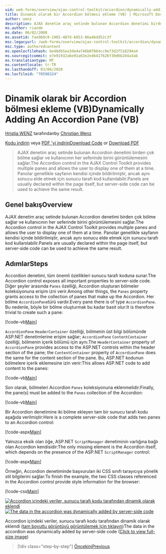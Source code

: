 ```yaml
---
uid: web-forms/overview/ajax-control-toolkit/accordion/dynamically-adding-an-accordion-pane-vb
title: Dinamik olarak bir Accordion bölmesi ekleme (VB) | Microsoft Docs
author: wenz
description: AJAX denetim araç setinde bulunan Accordion denetimi birden çok bölme sağlar ve kullanıcının her seferinde birini görüntülemesini sağlar. Panolar genellikle w olarak bildiriliyor...
ms.author: riande
ms.date: 06/02/2008
ms.assetid: fae968c9-1902-487d-b053-86a46dd52c3f
msc.legacyurl: /web-forms/overview/ajax-control-toolkit/accordion/dynamically-adding-an-accordion-pane-vb
msc.type: authoredcontent
ms.openlocfilehash: be48db5ea3de4af46b0f864cc9e73d2f518294a4
ms.sourcegitcommit: e7e91932a6e91a63e2e46417626f39d6b244a3ab
ms.translationtype: MT
ms.contentlocale: tr-TR
ms.lasthandoff: 03/06/2020
ms.locfileid: "78598324"
---
```

# <a name="dynamically-adding-an-accordion-pane-vb"></a><span data-ttu-id="776df-104">Dinamik olarak bir Accordion bölmesi ekleme (VB)</span><span class="sxs-lookup"><span data-stu-id="776df-104">Dynamically Adding An Accordion Pane (VB)</span></span>

<span data-ttu-id="776df-105">[Hristia WENZ](https://github.com/wenz) tarafından</span><span class="sxs-lookup"><span data-stu-id="776df-105">by [Christian Wenz](https://github.com/wenz)</span></span>

<span data-ttu-id="776df-106">[Kodu indirin](https://download.microsoft.com/download/5/6/d/56d50cef-2011-4c8f-9891-7edc6dc57df9/Accordion2.vb.zip) veya [PDF 'yi indirin](https://download.microsoft.com/download/6/7/1/6718d452-ff89-4d3f-a90e-c74ec2d636a3/accordion2VB.pdf)</span><span class="sxs-lookup"><span data-stu-id="776df-106">[Download Code](https://download.microsoft.com/download/5/6/d/56d50cef-2011-4c8f-9891-7edc6dc57df9/Accordion2.vb.zip) or [Download PDF](https://download.microsoft.com/download/6/7/1/6718d452-ff89-4d3f-a90e-c74ec2d636a3/accordion2VB.pdf)</span></span>

> <span data-ttu-id="776df-107">AJAX denetim araç setinde bulunan Accordion denetimi birden çok bölme sağlar ve kullanıcının her seferinde birini görüntülemesini sağlar.</span><span class="sxs-lookup"><span data-stu-id="776df-107">The Accordion control in the AJAX Control Toolkit provides multiple panes and allows the user to display one of them at a time.</span></span> <span data-ttu-id="776df-108">Panolar genellikle sayfanın kendisi içinde bildirilmiştir, ancak aynı sonucu elde etmek için sunucu tarafı kod kullanılabilir.</span><span class="sxs-lookup"><span data-stu-id="776df-108">Panels are usually declared within the page itself, but server-side code can be used to achieve the same result.</span></span>

## <a name="overview"></a><span data-ttu-id="776df-109">Genel bakış</span><span class="sxs-lookup"><span data-stu-id="776df-109">Overview</span></span>

<span data-ttu-id="776df-110">AJAX denetim araç setinde bulunan Accordion denetimi birden çok bölme sağlar ve kullanıcının her seferinde birini görüntülemesini sağlar.</span><span class="sxs-lookup"><span data-stu-id="776df-110">The Accordion control in the AJAX Control Toolkit provides multiple panes and allows the user to display one of them at a time.</span></span> <span data-ttu-id="776df-111">Panolar genellikle sayfanın kendisi içinde bildirilmiştir, ancak aynı sonucu elde etmek için sunucu tarafı kod kullanılabilir.</span><span class="sxs-lookup"><span data-stu-id="776df-111">Panels are usually declared within the page itself, but server-side code can be used to achieve the same result.</span></span>

## <a name="steps"></a><span data-ttu-id="776df-112">Adımlar</span><span class="sxs-lookup"><span data-stu-id="776df-112">Steps</span></span>

<span data-ttu-id="776df-113">Accordion denetimi, tüm önemli özellikleri sunucu tarafı koduna sunar.</span><span class="sxs-lookup"><span data-stu-id="776df-113">The Accordion control exposes all important properties to server-side code.</span></span> <span data-ttu-id="776df-114">Diğer şeyler arasında `Panes` özelliği, Accordion oluşturan bölmeler koleksiyonuna erişim izni verir.</span><span class="sxs-lookup"><span data-stu-id="776df-114">Among other things, the `Panes` property grants access to the collection of panes that make up the Accordion.</span></span> <span data-ttu-id="776df-115">Her bölme `AccordionPane`türü vardır.</span><span class="sxs-lookup"><span data-stu-id="776df-115">Every pane there is of type `AccordionPane`.</span></span> <span data-ttu-id="776df-116">Bu nedenle, böyle bir bölme oluşturmak bu kadar basit olur:</span><span class="sxs-lookup"><span data-stu-id="776df-116">It is therefore trivial to create such a pane:</span></span>

[!code-vb[Main](dynamically-adding-an-accordion-pane-vb/samples/sample1.vb)]

<span data-ttu-id="776df-117">`AccordionPane` `HeaderContainer` özelliği, bölmenin üst bilgi bölümünde ASP.NET denetimlerine erişim sağlar; `AccordionPane` `ContentContainer` özelliği, bölmenin içerik bölümü için aynı.</span><span class="sxs-lookup"><span data-stu-id="776df-117">The `HeaderContainer` property of `AccordionPane` provides access to the ASP.NET controls within the header section of the pane; the `ContentContainer` property of `AccordionPane` does the same for the content section of the pane.</span></span> <span data-ttu-id="776df-118">Bu, ASP.NET kodunun bölmelere içerik eklemesine izin verir:</span><span class="sxs-lookup"><span data-stu-id="776df-118">This allows ASP.NET code to add content to the panes:</span></span>

[!code-vb[Main](dynamically-adding-an-accordion-pane-vb/samples/sample2.vb)]

<span data-ttu-id="776df-119">Son olarak, bölmeleri Accordion `Panes` koleksiyonuna eklenmelidir:</span><span class="sxs-lookup"><span data-stu-id="776df-119">Finally, the pane(s) must be added to the `Panes` collection of the Accordion:</span></span>

[!code-vb[Main](dynamically-adding-an-accordion-pane-vb/samples/sample3.vb)]

<span data-ttu-id="776df-120">Bir Accordion denetimine iki bölme ekleyen tam bir sunucu tarafı kodu aşağıda verilmiştir:</span><span class="sxs-lookup"><span data-stu-id="776df-120">Here is a complete server-side code that adds two panes to an Accordion control:</span></span>

[!code-aspx[Main](dynamically-adding-an-accordion-pane-vb/samples/sample4.aspx)]

<span data-ttu-id="776df-121">Yalnızca eksik olan öğe, ASP.NET `ScriptManager` denetiminin varlığına bağlı olan Accordion kendisidir:</span><span class="sxs-lookup"><span data-stu-id="776df-121">The only missing element is the Accordion itself, which depends on the presence of the ASP.NET `ScriptManager` control:</span></span>

[!code-aspx[Main](dynamically-adding-an-accordion-pane-vb/samples/sample5.aspx)]

<span data-ttu-id="776df-122">Örneğin, Accordion denetiminde başvurulan iki CSS sınıfı tarayıcıya yönelik stil bilgilerini sağlar:</span><span class="sxs-lookup"><span data-stu-id="776df-122">To finish the example, the two CSS classes referenced in the Accordion control provide style information for the browser:</span></span>

[!code-css[Main](dynamically-adding-an-accordion-pane-vb/samples/sample6.css)]

<span data-ttu-id="776df-123">[![Accordion içindeki veriler, sunucu tarafı kodu tarafından dinamik olarak eklendi](dynamically-adding-an-accordion-pane-vb/_static/image2.png)](dynamically-adding-an-accordion-pane-vb/_static/image1.png)</span><span class="sxs-lookup"><span data-stu-id="776df-123">[![The data in the accordion was dynamically added by server-side code](dynamically-adding-an-accordion-pane-vb/_static/image2.png)](dynamically-adding-an-accordion-pane-vb/_static/image1.png)</span></span>

<span data-ttu-id="776df-124">Accordion içindeki veriler, sunucu tarafı kodu tarafından dinamik olarak eklendi ([tam boyutlu görüntüyü görüntülemek Için tıklayın](dynamically-adding-an-accordion-pane-vb/_static/image3.png))</span><span class="sxs-lookup"><span data-stu-id="776df-124">The data in the accordion was dynamically added by server-side code ([Click to view full-size image](dynamically-adding-an-accordion-pane-vb/_static/image3.png))</span></span>

> [!div class="step-by-step"]
> [<span data-ttu-id="776df-125">Öncekini</span><span class="sxs-lookup"><span data-stu-id="776df-125">Previous</span></span>](databinding-to-an-accordion-vb.md)
